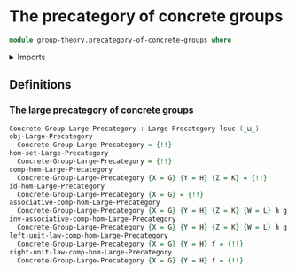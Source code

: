 # The precategory of concrete groups

```agda
module group-theory.precategory-of-concrete-groups where
```

<details><summary>Imports</summary>

```agda
open import category-theory.large-precategories

open import foundation.universe-levels

open import group-theory.concrete-groups
open import group-theory.homomorphisms-concrete-groups
```

</details>

## Definitions

### The large precategory of concrete groups

```agda
Concrete-Group-Large-Precategory : Large-Precategory lsuc (_⊔_)
obj-Large-Precategory
  Concrete-Group-Large-Precategory = {!!}
hom-set-Large-Precategory
  Concrete-Group-Large-Precategory = {!!}
comp-hom-Large-Precategory
  Concrete-Group-Large-Precategory {X = G} {Y = H} {Z = K} = {!!}
id-hom-Large-Precategory
  Concrete-Group-Large-Precategory {X = G} = {!!}
associative-comp-hom-Large-Precategory
  Concrete-Group-Large-Precategory {X = G} {Y = H} {Z = K} {W = L} h g f = {!!}
inv-associative-comp-hom-Large-Precategory
  Concrete-Group-Large-Precategory {X = G} {Y = H} {Z = K} {W = L} h g f = {!!}
left-unit-law-comp-hom-Large-Precategory
  Concrete-Group-Large-Precategory {X = G} {Y = H} f = {!!}
right-unit-law-comp-hom-Large-Precategory
  Concrete-Group-Large-Precategory {X = G} {Y = H} f = {!!}
```

